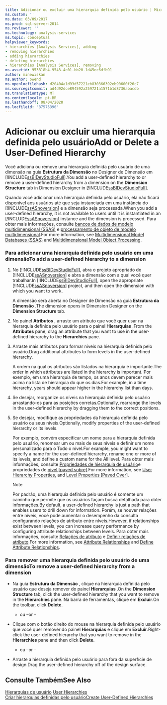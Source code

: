 ```yaml
---
title: Adicionar ou excluir uma hierarquia definida pelo usuário | Microsoft Docs
ms.custom: ''
ms.date: 03/09/2017
ms.prod: sql-server-2014
ms.reviewer: ''
ms.technology: analysis-services
ms.topic: conceptual
helpviewer_keywords:
- hierarchies [Analysis Services], adding
- removing hierarchies
- adding hierarchies
- deleting hierarchies
- hierarchies [Analysis Services], removing
ms.assetid: 953818b4-9543-4c01-bb20-1d45ec6dfb91
author: minewiskan
ms.author: owend
ms.openlocfilehash: d20404a1d93d57221eb830366392eb90600f26c7
ms.sourcegitcommit: ad4d92dce894592a259721a1571b1d8736abacdb
ms.translationtype: MT
ms.contentlocale: pt-BR
ms.lasthandoff: 08/04/2020
ms.locfileid: "87575396"
---
```

# <a name="add-or-delete-a-user-defined-hierarchy"></a><span data-ttu-id="d10c3-102">Adicionar ou excluir uma hierarquia definida pelo usuário</span><span class="sxs-lookup"><span data-stu-id="d10c3-102">Add or Delete a User-Defined Hierarchy</span></span>
  <span data-ttu-id="d10c3-103">Você adiciona ou remove uma hierarquia definida pelo usuário de uma dimensão na guia **Estrutura da Dimensão** no Designer de Dimensão em [!INCLUDE[ssBIDevStudioFull](../../includes/ssbidevstudiofull-md.md)].</span><span class="sxs-lookup"><span data-stu-id="d10c3-103">You add a user-defined hierarchy to or remove a user-defined hierarchy from a dimension on the **Dimension Structure** tab in Dimension Designer in [!INCLUDE[ssBIDevStudioFull](../../includes/ssbidevstudiofull-md.md)].</span></span>  
  
 <span data-ttu-id="d10c3-104">Quando você adicionar uma hierarquia definida pelo usuário, ela não ficará disponível aos usuários até que seja instanciada em uma instância do [!INCLUDE[ssASnoversion](../../includes/ssasnoversion-md.md)] e a dimensão seja processada.</span><span class="sxs-lookup"><span data-stu-id="d10c3-104">When you add a user-defined hierarchy, it is not available to users until it is instantiated in an [!INCLUDE[ssASnoversion](../../includes/ssasnoversion-md.md)] instance and the dimension is processed.</span></span> <span data-ttu-id="d10c3-105">Para obter mais informações, consulte [bancos de dados de modelo multidimensional &#40;SSAS&#41;](multidimensional-model-databases-ssas.md) e [processamento de objeto de modelo multidimensional](processing-a-multidimensional-model-analysis-services.md).</span><span class="sxs-lookup"><span data-stu-id="d10c3-105">For more information, see [Multidimensional Model Databases &#40;SSAS&#41;](multidimensional-model-databases-ssas.md) and [Multidimensional Model Object Processing](processing-a-multidimensional-model-analysis-services.md).</span></span>  
  
### <a name="to-add-a-user-defined-hierarchy-to-a-dimension"></a><span data-ttu-id="d10c3-106">Para adicionar uma hierarquia definida pelo usuário em uma dimensão</span><span class="sxs-lookup"><span data-stu-id="d10c3-106">To add a user-defined hierarchy to a dimension</span></span>  
  
1.  <span data-ttu-id="d10c3-107">No [!INCLUDE[ssBIDevStudioFull](../../includes/ssbidevstudiofull-md.md)], abra o projeto apropriado do [!INCLUDE[ssASnoversion](../../includes/ssasnoversion-md.md)] e abra a dimensão com a qual você quer trabalhar.</span><span class="sxs-lookup"><span data-stu-id="d10c3-107">In [!INCLUDE[ssBIDevStudioFull](../../includes/ssbidevstudiofull-md.md)], open the appropriate [!INCLUDE[ssASnoversion](../../includes/ssasnoversion-md.md)] project, and then open the dimension with which you want to work.</span></span>  
  
     <span data-ttu-id="d10c3-108">A dimensão será aberta no Designer de Dimensão na guia **Estrutura da Dimensão** .</span><span class="sxs-lookup"><span data-stu-id="d10c3-108">The dimension opens in Dimension Designer on the **Dimension Structure** tab.</span></span>  
  
2.  <span data-ttu-id="d10c3-109">No painel **Atributos** , arraste um atributo que você quer usar na hierarquia definida pelo usuário para o painel **Hierarquias** .</span><span class="sxs-lookup"><span data-stu-id="d10c3-109">From the **Attributes** pane, drag an attribute that you want to use in the user-defined hierarchy to the **Hierarchies** pane.</span></span>  
  
3.  <span data-ttu-id="d10c3-110">Arraste mais atributos para formar níveis na hierarquia definida pelo usuário.</span><span class="sxs-lookup"><span data-stu-id="d10c3-110">Drag additional attributes to form levels in the user-defined hierarchy.</span></span>  
  
     <span data-ttu-id="d10c3-111">A ordem na qual os atributos são listados na hierarquia é importante.</span><span class="sxs-lookup"><span data-stu-id="d10c3-111">The order in which attributes are listed in the hierarchy is important.</span></span> <span data-ttu-id="d10c3-112">Por exemplo, em uma hierarquia de tempo, os anos devem parecer mais acima na lista de hierarquia do que os dias.</span><span class="sxs-lookup"><span data-stu-id="d10c3-112">For example, in a time hierarchy, years should appear higher in the hierarchy list than days.</span></span>  
  
4.  <span data-ttu-id="d10c3-113">Se desejar, reorganize os níveis na hierarquia definida pelo usuário arrastando-os para as posições corretas.</span><span class="sxs-lookup"><span data-stu-id="d10c3-113">Optionally, rearrange the levels in the user-defined hierarchy by dragging them to the correct positions.</span></span>  
  
5.  <span data-ttu-id="d10c3-114">Se desejar, modifique as propriedades da hierarquia definida pelo usuário ou seus níveis.</span><span class="sxs-lookup"><span data-stu-id="d10c3-114">Optionally, modify properties of the user-defined hierarchy or its levels.</span></span>  
  
     <span data-ttu-id="d10c3-115">Por exemplo, convém especificar um nome para a hierarquia definida pelo usuário, renomear um ou mais de seus níveis e definir um nome personalizado para o Todo o nível.</span><span class="sxs-lookup"><span data-stu-id="d10c3-115">For example, you might want to specify a name for the user-defined hierarchy, rename one or more of its levels, and define a custom name for the All level.</span></span> <span data-ttu-id="d10c3-116">Para obter mais informações, consulte [Propriedades de hierarquia de usuário](../multidimensional-models-olap-logical-dimension-objects/user-hierarchies-properties.md)e propriedades de [nível &#91;paved sobre&#93;](../multidimensional-models-olap-logical-dimension-objects/user-hierarchies-level-properties.md).</span><span class="sxs-lookup"><span data-stu-id="d10c3-116">For more information, see [User Hierarchy Properties](../multidimensional-models-olap-logical-dimension-objects/user-hierarchies-properties.md), and [Level Properties &#91;Paved Over&#93;](../multidimensional-models-olap-logical-dimension-objects/user-hierarchies-level-properties.md).</span></span>  
  
    > [!NOTE]  
    >  <span data-ttu-id="d10c3-117">Por padrão, uma hierarquia definida pelo usuário é somente um caminho que permite que os usuários façam busca detalhada para obter informações.</span><span class="sxs-lookup"><span data-stu-id="d10c3-117">By default, a user-defined hierarchy is just a path that enables users to drill down for information.</span></span> <span data-ttu-id="d10c3-118">Porém, se houver relações entre níveis, você pode aumentar o desempenho da consulta configurando relações de atributo entre níveis.</span><span class="sxs-lookup"><span data-stu-id="d10c3-118">However, if relationships exist between levels, you can increase query performance by configuring attribute relationships between levels.</span></span> <span data-ttu-id="d10c3-119">Para obter mais informações, consulte [Relações de atributo](../multidimensional-models-olap-logical-dimension-objects/attribute-relationships.md) e [Definir relações de atributo](attribute-relationships-define.md).</span><span class="sxs-lookup"><span data-stu-id="d10c3-119">For more information, see [Attribute Relationships](../multidimensional-models-olap-logical-dimension-objects/attribute-relationships.md) and [Define Attribute Relationships](attribute-relationships-define.md).</span></span>  
  
### <a name="to-remove-a-user-defined-hierarchy-from-a-dimension"></a><span data-ttu-id="d10c3-120">Para remover uma hierarquia definida pelo usuário de uma dimensão</span><span class="sxs-lookup"><span data-stu-id="d10c3-120">To remove a user-defined hierarchy from a dimension</span></span>  
  
-   <span data-ttu-id="d10c3-121">Na guia **Estrutura da Dimensão** , clique na hierarquia definida pelo usuário que deseja remover do painel **Hierarquias** .</span><span class="sxs-lookup"><span data-stu-id="d10c3-121">On the **Dimension Structure** tab, click the user-defined hierarchy that you want to remove in the **Hierarchies** pane.</span></span> <span data-ttu-id="d10c3-122">Na barra de ferramentas, clique em **Excluir**.</span><span class="sxs-lookup"><span data-stu-id="d10c3-122">On the toolbar, click **Delete**.</span></span>  
  
     - <span data-ttu-id="d10c3-123">ou –</span><span class="sxs-lookup"><span data-stu-id="d10c3-123">or -</span></span>  
  
-   <span data-ttu-id="d10c3-124">Clique com o botão direito do mouse na hierarquia definida pelo usuário que você quer remover do painel **Hierarquias** e clique em **Excluir**.</span><span class="sxs-lookup"><span data-stu-id="d10c3-124">Right-click the user-defined hierarchy that you want to remove in the **Hierarchies** pane and then click **Delete**.</span></span>  
  
     - <span data-ttu-id="d10c3-125">ou –</span><span class="sxs-lookup"><span data-stu-id="d10c3-125">or -</span></span>  
  
-   <span data-ttu-id="d10c3-126">Arraste a hierarquia definida pelo usuário para fora da superfície de design.</span><span class="sxs-lookup"><span data-stu-id="d10c3-126">Drag the user-defined hierarchy off of the design surface.</span></span>  
  
## <a name="see-also"></a><span data-ttu-id="d10c3-127">Consulte Também</span><span class="sxs-lookup"><span data-stu-id="d10c3-127">See Also</span></span>  
 <span data-ttu-id="d10c3-128">[Hierarquias de usuário](../multidimensional-models-olap-logical-dimension-objects/user-hierarchies.md) </span><span class="sxs-lookup"><span data-stu-id="d10c3-128">[User Hierarchies](../multidimensional-models-olap-logical-dimension-objects/user-hierarchies.md) </span></span>  
 [<span data-ttu-id="d10c3-129">Criar hierarquias definidas pelo usuário</span><span class="sxs-lookup"><span data-stu-id="d10c3-129">Create User-Defined Hierarchies</span></span>](user-defined-hierarchies-create.md)  
  
  
